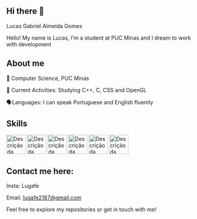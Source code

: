## Hi there 👋
Lucas Gabriel Almeida Gomes

Hello! My name is Lucas, I'm a student at PUC Minas and I dream to work with development 


## About me

📖 Computer Science, PUC Minas

🌱 Current Activities: Studying C++, C, CSS and OpenGL

🗣️Languages: I can speak Portuguese and English fluently

## Skills

<img src="https://github.com/Lugafe/Lugafe/assets/78453863/32102612-9c6d-451b-a5d5-e807bbac3344" alt="Descrição da Imagem" width="50">
<img src="https://github.com/Lugafe/Lugafe/assets/78453863/9547480e-a87a-4d3f-88e6-228de4e10e7e" alt="Descrição da Imagem" width="50">
<img src="https://github.com/Lugafe/Lugafe/assets/78453863/54123bcd-43c1-4536-8e0b-7ac786e851c1" alt="Descrição da Imagem" width="50">
<img src="https://github.com/Lugafe/Lugafe/assets/78453863/c55ea05f-d176-478e-a1a6-a8128f198273" alt="Descrição da Imagem" width="50">
<img src="https://github.com/Lugafe/Lugafe/assets/78453863/6912b076-86af-469c-a9e1-3ebbfb21e609" alt="Descrição da Imagem" width="50">
<img src="https://github.com/Lugafe/Lugafe/assets/78453863/244ab721-684f-46f5-bda6-cb3e5a9e5fd9" alt="Descrição da Imagem" width="50">

## Contact me here:

Insta: Lugafe

Email: lugafe2187@gmail.com

Feel free to explore my repositories or get in touch with me! 


  
<!--
**Lugafe/Lugafe** is a ✨ _special_ ✨ repository because its `README.md` (this file) appears on your GitHub profile.

Here are some ideas to get you started:

- 🔭 I’m currently working on ...
- 🌱 I’m currently learning ...
- 👯 I’m looking to collaborate on ...
- 🤔 I’m looking for help with ...
- 💬 Ask me about ...
- 📫 How to reach me: ...
- 😄 Pronouns: ...
- ⚡ Fun fact: ...
-->

